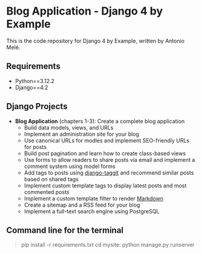 
# Blog Application - Django 4 by Example

This is the code repository for Django 4 by Example, written by Antonio Melé.

## Requirements

- Python==3.12.2
- Django==4.2

## Django Projects

- **Blog Application** (chapters 1-3): Create a complete blog application
  - Build data models, views, and URLs
  - Implement an administration site for your blog
  - Use canonical URLs for modles and implement SEO-friendly URLs for posts
  - Build post pagination and learn how to create class-based views
  - Use forms to allow readers to share posts via email and implement a comment system using model forms
  - Add tags to posts using [django-taggit](https://github.com/jazzband/django-taggit) and recommend similar posts based on shared tags
  - Implement custom template tags to display latest posts and most commented posts
  - Implement a custom template filter to render [Markdown](https://github.com/Python-Markdown/markdown)
  - Create a sitemap and a RSS feed for your blog
  - Implement a full-text search engine using PostgreSQL
  
## Command line for the terminal
> pip install -r requirements.txt
> cd mysite: python manage.py runserver
